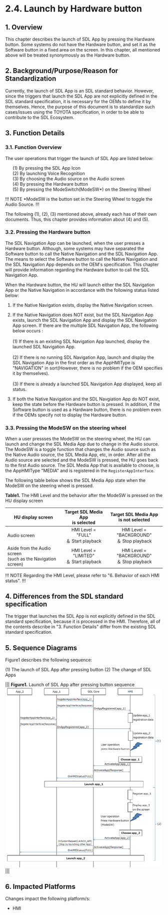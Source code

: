 # 2.4. Launch by Hardware button

## 1. Overview
This chapter describes the launch of SDL App by pressing the Hardware button.
Some systems do not have the Hardware button, and set it as the Software button in a fixed area on the screen.
In this chapter, all mentioned above will be treated synonymously as the Hardware button.

## 2. Background/Purpose/Reason for Standardization
Currently, the launch of SDL App is an SDL standard behavior.
However, since the triggers that launch the SDL App are not explicitly defined in the SDL standard specification, it is necessary for the OEMs to define it by themselves.
Hence, the purpose of this document is to standardize such cases/issues using the TOYOTA specification, in order to be able to contribute to the SDL Ecosystem.

## 3. Function Details
### 3.1. Function Overview
The user operations that trigger the launch of SDL App are listed below:

<ol>
 (1) By pressing the SDL App Icon<br>
 (2) By launching Voice Recognition<br>
 (3) By choosing the Audio source on the Audio screen<br>
 (4) By pressing the Hardware button<br>
 (5) By pressing the ModeSwitch(ModeSW*) on the Steering Wheel
</ol>

!!! NOTE
*ModeSW is the button set in the Steering Wheel to toggle the Audio Source.
!!!

The following (1), (2), (3) mentioned above, already each has of their own documents. Thus, this chapter provides information about (4) and (5).

### 3.2. Pressing the Hardware button
The SDL Navigation App can be launched, when the user presses a Hardware button.
Although, some systems may have separated the Software button to call the Native Navigation and the SDL Navigation App.
The means to select the Software button to call the Native Navigation and the SDL Navigation App depends on the OEM's specification.
This chapter will provide information regarding the Hardware button to call the SDL Navigation App.

When the Hardware button, the HU will launch either the SDL Navigation App or the Native Navigation in accordance with the following status listed below:

  1. If the Native Navigation exists, display the Native Navigation screen.<br>

  2. If the Native Navigation does NOT exist, but the SDL Navigation App exists, launch the SDL Navigation App and display the SDL Navigation App screen. If there are the multiple SDL Navigation App, the following below occurs :<br><br>
      (1) If there is an existing SDL Navigation App launched, display the launched SDL Navigation App.<br><br>
      (2) If there is no running SDL Navigation App, launch and display the SDL Navigation App in the first order as the AppHMIType is "NAVIGATION" in sort(However, there is no problem if the OEM specifies it by themselves).<br><br>
      (3) If there is already a launched SDL Navigation App displayed, keep all status.<br>

  3. If both the Native Navigation and the SDL Navgiation App do NOT exist, keep the state before the Hardware button is pressed. In addition, if the Software button is used as a Hardware button, there is no problem even if the OEMs specify not to display the Hardware button.

### 3.3. Pressing the ModeSW on the steering wheel
When a user pressses the ModeSW on the steering wheel, the HU can launch and change the SDL Media App due to change in the Audio source.
The ModeSW is a toggle function that changes the Audio source such as the Native Audio source, the SDL Media App, etc, in order.
After all the Audio source are selected and the ModeSW is pressed, the HU goes back to the first Audio source.
The SDL Media App that is available to choose, is the AppHMIType "MEDIA" and is registered in the `RegisterAppInterface`.

The following table below shows the SDL Media App state when the ModeSW on the steering wheel is pressed.


**Table1.** The HMI Level and the behavior after the ModeSW is pressed on the HU display screen

|<div align="center"> HU display screen </div>|<div align="center"> Target SDL Media App <br>is selected </div>|<div align="center"> Target SDL Media App <br>is not selected </div>|
|:---|:---:|:---:|
|<div align="left">  Audio screen </div>|<div align="center"> HMI Level = "FULL" <br>＆ Start playback </div>|<div align="center"> HMI Level = "BACKGROUND" <br>＆ Stop playback </div>|
|<div align="left">  Aside from the Audio screen <br>(such as the Navigation screen) </div>|<div align="center"> HMI Level = "LIMITED" <br>＆ Start playback </div>|<div align="center"> HMI Level = "BACKGROUND" <br>＆ Stop playback </div>|

!!! NOTE
Regarding the HMI Level, please refer to "6. Behavior of each HMI status".
!!!


## 4. Differences from the SDL standard specification
The trigger that launches the SDL App is not explicitly defined in the SDL standard specification, because it is processed in the HMI.
Therefore, all of the contents describe in "3. Function Details" differ from the existing SDL standard specification.

## 5. Sequence Diagrams
Figure1 describes the following sequence:<br>

  (1) The launch of SDL App after pressing button
  (2) The change of SDL Apps

|||
**Figure1.** Launch of SDL App after pressing button sequence
![figure1_launch_of_sdl_app_after_pressing_button.png](./assets/figure1_launch_of_sdl_app_after_pressing_button.png)
|||

## 6. Impacted Platforms
Changes impact the following platform/s:

 - HMI
